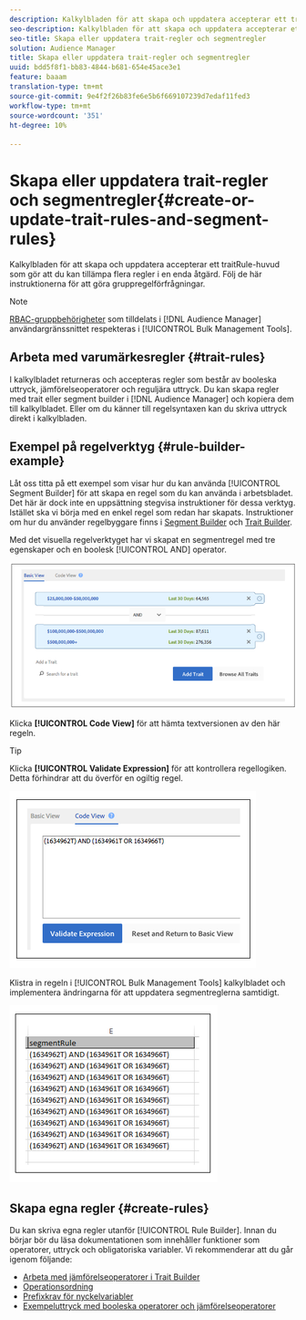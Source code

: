 ```yaml
---
description: Kalkylbladen för att skapa och uppdatera accepterar ett traitRule-huvud som gör att du kan tillämpa flera regler i en enda åtgärd. Följ de här instruktionerna för att göra gruppregelförfrågningar.
seo-description: Kalkylbladen för att skapa och uppdatera accepterar ett traitRule-huvud som gör att du kan tillämpa flera regler i en enda åtgärd. Följ de här instruktionerna för att göra gruppregelförfrågningar.
seo-title: Skapa eller uppdatera trait-regler och segmentregler
solution: Audience Manager
title: Skapa eller uppdatera trait-regler och segmentregler
uuid: bdd5f8f1-bb83-4844-b681-654e45ace3e1
feature: baaam
translation-type: tm+mt
source-git-commit: 9e4f2f26b83fe6e5b6f669107239d7edaf11fed3
workflow-type: tm+mt
source-wordcount: '351'
ht-degree: 10%

---
```



# Skapa eller uppdatera trait-regler och segmentregler{#create-or-update-trait-rules-and-segment-rules}

Kalkylbladen för att skapa och uppdatera accepterar ett traitRule-huvud som gör att du kan tillämpa flera regler i en enda åtgärd. Följ de här instruktionerna för att göra gruppregelförfrågningar.

<!-- 

<p>c_bulk_rules.xml </p>

 -->

>[!NOTE]
>
>[RBAC-gruppbehörigheter](../../features/administration/administration-overview.md) som tilldelats i [!DNL Audience Manager] användargränssnittet respekteras i [!UICONTROL Bulk Management Tools].

## Arbeta med varumärkesregler {#trait-rules}

I kalkylbladet returneras och accepteras regler som består av booleska uttryck, jämförelseoperatorer och reguljära uttryck. Du kan skapa regler med trait eller segment builder i [!DNL Audience Manager] och kopiera dem till kalkylbladet. Eller om du känner till regelsyntaxen kan du skriva uttryck direkt i kalkylbladen.

## Exempel på regelverktyg {#rule-builder-example}

Låt oss titta på ett exempel som visar hur du kan använda [!UICONTROL Segment Builder] för att skapa en regel som du kan använda i arbetsbladet. Det här är dock inte en uppsättning stegvisa instruktioner för dessa verktyg. Istället ska vi börja med en enkel regel som redan har skapats. Instruktioner om hur du använder regelbyggare finns i [Segment Builder](../../features/segments/segment-builder.md) och [Trait Builder](../../features/traits/about-trait-builder.md).

Med det visuella regelverktyget har vi skapat en segmentregel med tre egenskaper och en boolesk [!UICONTROL AND] operator.

![](assets/visualrule.png)

Klicka **[!UICONTROL Code View]** för att hämta textversionen av den här regeln.

>[!TIP]
>
>Klicka **[!UICONTROL Validate Expression]** för att kontrollera regellogiken. Detta förhindrar att du överför en ogiltig regel.

![](assets/coderule.png)

Klistra in regeln i [!UICONTROL Bulk Management Tools] kalkylbladet och implementera ändringarna för att uppdatera segmentreglerna samtidigt.

![](assets/segmentrule.png)

## Skapa egna regler {#create-rules}

Du kan skriva egna regler utanför [!UICONTROL Rule Builder]. Innan du börjar bör du läsa dokumentationen som innehåller funktioner som operatorer, uttryck och obligatoriska variabler. Vi rekommenderar att du går igenom följande:

* [Arbeta med jämförelseoperatorer i Trait Builder](../../features/traits/trait-comparison-operators.md)
* [Operationsordning](../../features/traits/trait-operator-precedence.md)
* [Prefixkrav för nyckelvariabler](../../features/traits/trait-variable-prefixes.md)
* [Exempeluttryck med booleska operatorer och jämförelseoperatorer](../../features/traits/trait-expression-samples.md)

